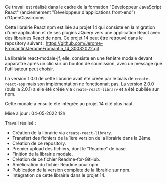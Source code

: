 Ce travail est réalisé dans le cadre de la formation "Développeur JavaScript React" (anciennement "Développeur d'applications front-end") d'OpenClassrooms.

Cette librairie React npm est liée au projet 14 qui consiste en la migration d'une application et de ses plugins JQuery vers une application React avec des librairies React de npm.
Ce projet 14 peut être retrouvé dans le repository suivant :
https://github.com/Jerome-Fromantin/JeromeFromantin_14_30032022.git

La librairie react-modale-jf, elle, consiste en une fenêtre modale devant apparaître après un clic sur un bouton de soumission, avec un message que l'utilisateur peut choisir.

La version 1.0.0 de cette librairie avait été créée par le biais de `create-react-app` mais son implémentation ne fonctionnait pas. La version 2.0.0 (puis la 2.0.1) a elle été créée via `create-react-library` et a été publiée sur npm.

Cette modale a ensuite été intégrée au projet 14 cité plus haut.

Mise à jour : 04-05-2022 12h

Travail réalisé :
- Création de la librairie via `create-react-library`.
- Transfert des fichiers de la 1ère version de la librairie dans la 2ème.
- Création de ce repository.
- Premier upload des fichiers, dont le "Readme" de base.
- Finition de la librairie modale.
- Création de ce fichier Readme-for-GitHub.
- Amélioration du fichier Readme pour npm.
- Publication de la version complète de la librairie sur npm.
- Intégration de cette librairie dans le projet 14.